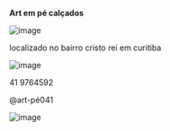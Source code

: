 **Art em pé calçados**

![image](https://user-images.githubusercontent.com/116300569/202542202-b5599e0c-9c96-433b-95ee-a71bfae7a366.png)

localizado no bairro cristo rei em curitiba 

![image](https://user-images.githubusercontent.com/116300569/202543830-315a3dac-cff0-4f83-9a92-7e1f3f8f1116.png)

41 9764592

@art-pé041

![image](https://user-images.githubusercontent.com/116300569/202544763-7eac8d5e-39ab-4809-9c5c-bee9ffc33f90.png)

